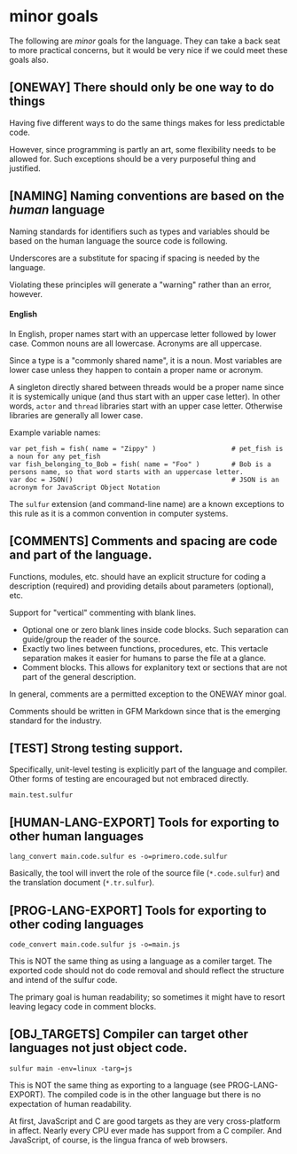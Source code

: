 # minor goals

The following are _minor_ goals for the language. They can take a back seat to more practical concerns, but it would be very nice if we could meet these goals also.

## [ONEWAY] There should only be one way to do things

Having five different ways to do the same things makes for less predictable code.

However, since programming is partly an art, some flexibility needs to be allowed for. Such exceptions should be a very purposeful thing and justified.

## [NAMING] Naming conventions are based on the _human_ language

Naming standards for identifiers such as types and variables should be based on the human language the source code is following.

Underscores are a substitute for spacing if spacing is needed by the language.

Violating these principles will generate a "warning" rather than an error, however.

#### English

In English, proper names start with an uppercase letter followed by lower case. Common nouns are all lowercase. Acronyms are all uppercase.

Since a type is a "commonly shared name", it is a noun. Most variables are lower case unless they happen to contain a proper name or acronym.

A singleton directly shared between threads would be a proper name since it is systemically unique (and thus start with an upper case letter). In other words, `actor` and `thread` libraries start with an upper case letter. Otherwise libraries are generally all lower case.

Example variable names:

```sulfur
var pet_fish = fish( name = "Zippy" )                   # pet_fish is a noun for any pet_fish
var fish_belonging_to_Bob = fish( name = "Foo" )        # Bob is a persons name, so that word starts with an uppercase letter.
var doc = JSON()                                        # JSON is an acronym for JavaScript Object Notation
```

The `sulfur` extension (and command-line name) are a known exceptions to this rule as it is a common convention in computer systems.

## [COMMENTS] Comments and spacing are code and part of the language.

Functions, modules, etc. should have an explicit structure for coding a description (required) and providing details about parameters (optional), etc.

Support for "vertical" commenting with blank lines.

  * Optional one or zero blank lines inside code blocks. Such separation can guide/group the reader of the source.
  * Exactly two lines between functions, procedures, etc. This vertacle separation makes it easier for humans to parse the file at a glance.
  * Comment blocks. This allows for explanitory text or sections that are not part of the general description.

In general, comments are a permitted exception to the ONEWAY minor goal.

Comments should be written in GFM Markdown since that is the emerging standard for the industry.

## [TEST] Strong testing support.

Specifically, unit-level testing is explicitly part of the language and compiler. Other forms of testing are encouraged but not embraced directly.

```
main.test.sulfur
```

## [HUMAN-LANG-EXPORT] Tools for exporting to other human languages

`lang_convert main.code.sulfur es -o=primero.code.sulfur`

Basically, the tool will invert the role of the source file (`*.code.sulfur`) and the translation document (`*.tr.sulfur`).

## [PROG-LANG-EXPORT] Tools for exporting to other coding languages

`code_convert main.code.sulfur js -o=main.js`

This is NOT the same thing as using a language as a comiler target. The exported code should not do code removal and should reflect the structure and intend of the sulfur code.

The primary goal is human readability; so sometimes it might have to resort leaving legacy code in comment blocks.

## [OBJ_TARGETS] Compiler can target other languages not just object code.

`sulfur main -env=linux -targ=js`

This is NOT the same thing as exporting to a language (see PROG-LANG-EXPORT). The compiled code is in the other language but there is no expectation of human readability.

At first, JavaScript and C are good targets as they are very cross-platform in affect. Nearly every CPU ever made has support from a C compiler. And JavaScript, of course, is the lingua franca of web browsers.

